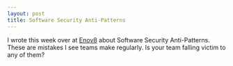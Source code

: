 ```yaml
---
layout: post
title: Software Security Anti-Patterns
---
```


I wrote this week over at [Enov8](https://www.enov8.com/blog/software-security-anti-patterns/)
about Software Security Anti-Patterns. These are mistakes I see teams make regularly.
Is your team falling victim to any of them?
